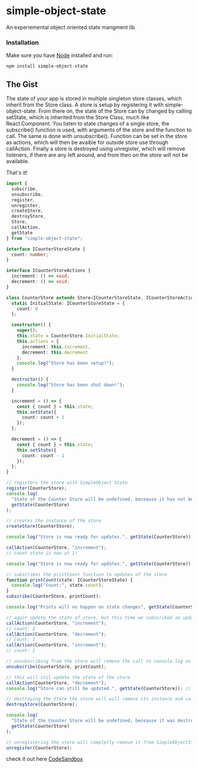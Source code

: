 # simple-object-state

An experiemental object oriented state mangment lib


### Installation

Make sure you have [Node](https://nodejs.org/)
installed and run:

    npm install simple-object-state
    
## The Gist

The state of your app is stored in multiple singleton store classes, which inherit from the Store class.  A store is setup by registering it with simple-object-state.  From there on, the state of the Store can by changed by calling setState, which is inherited from the Store Class, much like React.Component.  You listen to state changes of a single store, the subscribe() function is used, with arguments of the store and the function to call.  The same is done with unsubscribe(). Function can be set in the store as actions, which will then be avaible for outside store use through callAction. Finally a store is destroyed using unregister, which will remove listeners, if there are any left around, and from then on the store will not be available.  


That's it!

```ts
import {
  subscribe,
  unsubscribe,
  register,
  unregister,
  createStore,
  destroyStore,
  Store,
  callAction,
  getState
} from "simple-object-state";

interface ICounterStoreState {
  count: number;
}

interface ICounterStoreActions {
  increment: () => void;
  decrement: () => void;
}

class CounterStore extends Store<ICounterStoreState, ICounterStoreActions> {
  static InitialState: ICounterStoreState = {
    count: 0
  };

  constructor() {
    super();
    this.state = CounterStore.InitialState;
    this.actions = {
      increment: this.increment,
      decrement: this.decrement
    };
    console.log("Store has been setup!");
  }

  destructor() {
    console.log("Store has been shut down!");
  }

  increment = () => {
    const { count } = this.state;
    this.setState({
      count: count + 1
    });
  };

  decrement = () => {
    const { count } = this.state;
    this.setState({
      count: count - 1
    });
  };
}

// registers the store with SimpleObject State
register(CounterStore);
console.log(
  "State of the Counter Store will be undefined, beceause it has not been created yet",
  getState(CounterStore)
);

// creates the instance of the store
createStore(CounterStore);

console.log("Store is now ready for updates.", getState(CounterStore));

callAction(CounterStore, "increment");
// count state is now at 1!

console.log("Store is now ready for updates.", getState(CounterStore));

// subscribes the printCount function to updates of the store
function printCount(state: ICounterStoreState) {
  console.log("count:", state.count);
}
subscribe(CounterStore, printCount);

console.log("Prints will no happen on state changes", getState(CounterStore));

// again update the state of store, but this time we subscribed so updates will be printed to the console
callAction(CounterStore, "increment");
// count: 2
callAction(CounterStore, "decrement");
// count: 1
callAction(CounterStore, "increment");
// count: 2

// unsubscribing from the store will remove the call to console.log on store updates, but still update the state
unsubscribe(CounterStore, printCount);

// this will stil update the state of the store
callAction(CounterStore, "decrement");
console.log("Store can still be updated.", getState(CounterStore)); // state will be 1

// destroying the Store the store will will remove its instance and call destructor() and destory the state of the store
destroyStore(CounterStore);

console.log(
  "State of the Counter Store will be undefined, beceause it was destroyed",
  getState(CounterStore)
);

// unregistering the store will completly remove it from SimpleObjectState
unregister(CounterStore);

```

check it out here [CodeSandbox](https://codesandbox.io/s/simple-object-state-just-js-example-itc61)
